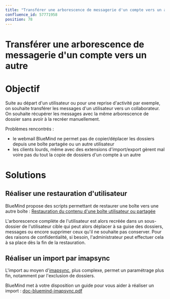 ```yaml
---
title: "Transférer une arborescence de messagerie d'un compte vers un autre"
confluence_id: 57771958
position: 78
---
```

# Transférer une arborescence de messagerie d'un compte vers un autre


# Objectif

Suite au départ d'un utilisateur ou pour une reprise d'activité par exemple, on souhaite transférer les messages d'un utilisateur vers un collaborateur. On souhaite récupérer les messages avec la même arborescence de dossier sans avoir à la recréer manuellement.

Problèmes rencontrés :

- le webmail BlueMind ne permet pas de copier/déplacer les dossiers depuis une boîte partagée ou un autre utilisateur
- les clients lourds, même avec des extensions d'import/export gèrent mal voire pas du tout la copie de dossiers d'un compte à un autre


# Solutions

## Réaliser une restauration d'utilisateur

BlueMind propose des scripts permettant de restaurer une boîte vers une autre boîte : [Restauration du contenu d'une boîte utilisateur ou partagée](/Base_de_connaissance/Restauration_du_contenu_d_une_boîte_utilisateur_ou_partagée/)

L'arborescence complète de l'utilisateur est alors recréée dans un sous-dossier de l'utilisateur cible qui peut alors déplacer à sa guise des dossiers, messages ou encore supprimer ceux qu'il ne souhaite pas conserver.
Pour des raisons de confidentialité, si besoin, l'administrateur peut effectuer cela à sa place dès la fin de la restauration.

## Réaliser un import par imapsync

L'import au moyen d'[imapsync](https://github.com/imapsync/imapsync), plus complexe, permet un paramétrage plus fin, notamment par l'exclusion de dossiers.

BlueMind met à votre disposition un guide pour vous aider à réaliser un import : [doc-bluemind-imapsync.pdf](../attachments/57771958/57771959.pdf)

